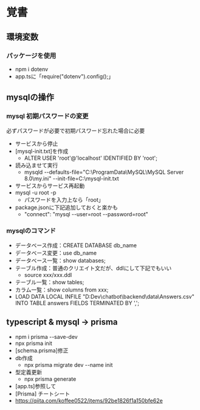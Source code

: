 # 覚書

## 環境変数

### パッケージを使用

* npm i dotenv
* app.tsに「require("dotenv").config();」

## mysqlの操作

### mysql 初期パスワードの変更

必ずパスワードが必要で初期パスワード忘れた場合に必要

* サービスから停止
* [mysql-init.txt]を作成
  * ALTER USER 'root'@'localhost' IDENTIFIED BY 'root';
* 読み込ませて実行
  * mysqld --defaults-file="C:\\ProgramData\\MySQL\\MySQL Server 8.0\\my.ini" --init-file=C:\\mysql-init.txt
* サービスからサービス再起動
* mysql -u root -p
  * パスワードを入力上なら「root」
* package.jsonに下記追加しておくと楽かも
  * "connect": "mysql --user=root --password=root"

### mysqlのコマンド

* データベース作成：CREATE DATABASE db_name
* データベース変更：use db_name
* データベース一覧：show databases;
* テーブル作成：普通のクリエイト文だが、ddlにして下記でもいい
  * source xxx/xxx.ddl
* テーブル一覧：show tables;
* カラム一覧：show columns from xxx;
* LOAD DATA LOCAL INFILE "D:Dev\chatbot\backend\data\Answers.csv" INTO TABLE answers FIELDS TERMINATED BY ',';

## typescript & mysql → prisma

* npm i prisma --save-dev
* npx prisma init
* [schema.prisma]修正
* db作成
  * npx prisma migrate dev --name init
* 型定義更新
  * npx prisma generate
* [app.ts]参照して
* [Prisma] チートシート
* <https://qiita.com/koffee0522/items/92be1826f1a150bfe62e>
